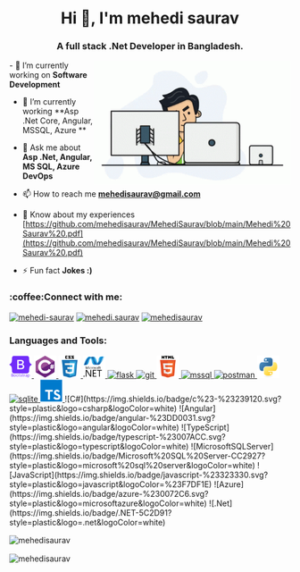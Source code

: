 <h1 align="center">Hi 👋, I'm mehedi saurav</h1>
<h3 align="center">A full stack .Net Developer in Bangladesh.</h3>
<p><img align="center" style="width:70%; float:right;" src="https://github.com/mehedisaurav/MehediSaurav/blob/main/programmer.gif" alt="mehedisaurav" />
</p>
- 🔭 I’m currently working on <strong>Software Development</strong>

- 🌱 I’m currently working **Asp .Net Core, Angular, MSSQL, Azure **

- 💬 Ask me about **Asp .Net, Angular, MS SQL, Azure DevOps**

- 📫 How to reach me **mehedisaurav@gmail.com**

- 📄 Know about my experiences [https://github.com/mehedisaurav/MehediSaurav/blob/main/Mehedi%20Saurav%20.pdf](https://github.com/mehedisaurav/MehediSaurav/blob/main/Mehedi%20Saurav%20.pdf)

- ⚡ Fun fact **Jokes :)**

<h3 align="left">:coffee:Connect with me:</h3>
<p align="left">
<a href="https://linkedin.com/in/mehedi-saurav" target="blank"><img align="center" src="https://cdn.jsdelivr.net/npm/simple-icons@3.0.1/icons/linkedin.svg" alt="mehedi-saurav" height="30" width="40" /></a>
<a href="https://fb.com/mehedi.saurav" target="blank"><img align="center" src="https://cdn.jsdelivr.net/npm/simple-icons@3.0.1/icons/facebook.svg" alt="mehedi.saurav" height="30" width="40" /></a>
<a href="https://www.hackerrank.com/mehedisaurav" target="blank"><img align="center" src="https://cdn.jsdelivr.net/npm/simple-icons@3.0.1/icons/hackerrank.svg" alt="mehedisaurav" height="30" width="40" /></a>
</p>

<h3 align="left">Languages and Tools:</h3>
<p align="left"> <a href="https://getbootstrap.com" target="_blank"> <img src="https://raw.githubusercontent.com/devicons/devicon/master/icons/bootstrap/bootstrap-plain-wordmark.svg" alt="bootstrap" width="40" height="40"/> </a> <a href="https://www.w3schools.com/cs/" target="_blank"> <img src="https://raw.githubusercontent.com/devicons/devicon/master/icons/csharp/csharp-original.svg" alt="csharp" width="40" height="40"/> </a> <a href="https://www.w3schools.com/css/" target="_blank"> <img src="https://raw.githubusercontent.com/devicons/devicon/master/icons/css3/css3-original-wordmark.svg" alt="css3" width="40" height="40"/> </a> <a href="https://dotnet.microsoft.com/" target="_blank"> <img src="https://raw.githubusercontent.com/devicons/devicon/master/icons/dot-net/dot-net-original-wordmark.svg" alt="dotnet" width="40" height="40"/> </a> <a href="https://flask.palletsprojects.com/" target="_blank"> <img src="https://www.vectorlogo.zone/logos/pocoo_flask/pocoo_flask-icon.svg" alt="flask" width="40" height="40"/> </a> <a href="https://git-scm.com/" target="_blank"> <img src="https://www.vectorlogo.zone/logos/git-scm/git-scm-icon.svg" alt="git" width="40" height="40"/> </a> <a href="https://www.w3.org/html/" target="_blank"> <img src="https://raw.githubusercontent.com/devicons/devicon/master/icons/html5/html5-original-wordmark.svg" alt="html5" width="40" height="40"/> </a> <a href="https://www.microsoft.com/en-us/sql-server" target="_blank"> <img src="https://cdn.worldvectorlogo.com/logos/microsoft-sql-server.svg" alt="mssql" width="40" height="40"/> </a> <a href="https://postman.com" target="_blank"> <img src="https://www.vectorlogo.zone/logos/getpostman/getpostman-icon.svg" alt="postman" width="40" height="40"/> </a> <a href="https://www.python.org" target="_blank"> <img src="https://raw.githubusercontent.com/devicons/devicon/master/icons/python/python-original.svg" alt="python" width="40" height="40"/> </a> <a href="https://www.sqlite.org/" target="_blank"> <img src="https://www.vectorlogo.zone/logos/sqlite/sqlite-icon.svg" alt="sqlite" width="40" height="40"/> </a> <a href="https://www.typescriptlang.org/" target="_blank"> <img src="https://raw.githubusercontent.com/devicons/devicon/master/icons/typescript/typescript-original.svg" alt="typescript" width="40" height="40"/> </a>
![C#](https://img.shields.io/badge/c%23-%23239120.svg?style=plastic&logo=csharp&logoColor=white) ![Angular](https://img.shields.io/badge/angular-%23DD0031.svg?style=plastic&logo=angular&logoColor=white) ![TypeScript](https://img.shields.io/badge/typescript-%23007ACC.svg?style=plastic&logo=typescript&logoColor=white) ![MicrosoftSQLServer](https://img.shields.io/badge/Microsoft%20SQL%20Server-CC2927?style=plastic&logo=microsoft%20sql%20server&logoColor=white) ![JavaScript](https://img.shields.io/badge/javascript-%23323330.svg?style=plastic&logo=javascript&logoColor=%23F7DF1E) ![Azure](https://img.shields.io/badge/azure-%230072C6.svg?style=plastic&logo=microsoftazure&logoColor=white) ![.Net](https://img.shields.io/badge/.NET-5C2D91?style=plastic&logo=.net&logoColor=white)
</p>

<p><img align="center" src="https://github-readme-stats.vercel.app/api/top-langs?username=mehedisaurav&show_icons=true&locale=en&layout=compact" alt="mehedisaurav" />
</p>
<p><img align="center" src="https://github-readme-stats.vercel.app/api?username=mehedisaurav&show_icons=true&theme=merko" alt="mehedisaurav" />
</p>

